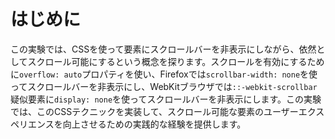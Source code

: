 # はじめに

この実験では、CSSを使って要素にスクロールバーを非表示にしながら、依然としてスクロール可能にするという概念を探ります。スクロールを有効にするために`overflow: auto`プロパティを使い、Firefoxでは`scrollbar-width: none`を使ってスクロールバーを非表示にし、WebKitブラウザでは`::-webkit-scrollbar`疑似要素に`display: none`を使ってスクロールバーを非表示にします。この実験では、このCSSテクニックを実装して、スクロール可能な要素のユーザーエクスペリエンスを向上させるための実践的な経験を提供します。
